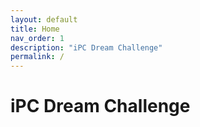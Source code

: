 ```yaml
---
layout: default
title: Home
nav_order: 1
description: "iPC Dream Challenge"
permalink: /
---
```


# iPC Dream Challenge
